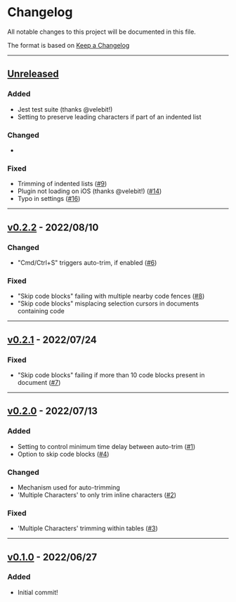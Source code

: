 # Changelog

All notable changes to this project will be documented in this file.

The format is based on [Keep a Changelog](http://keepachangelog.com/en/1.0.0/)

---

## [Unreleased]

### Added

- Jest test suite (thanks @velebit!)
- Setting to preserve leading characters if part of an indented list

### Changed

-

### Fixed

- Trimming of indented lists ([\#9](https://github.com/zlovatt/obsidian-trim-whitespace/issues/9))
- Plugin not loading on iOS (thanks @velebit!) ([\#14](https://github.com/zlovatt/obsidian-trim-whitespace/issues/14))
- Typo in settings ([\#16](https://github.com/zlovatt/obsidian-trim-whitespace/issues/16))

---

## [v0.2.2] - 2022/08/10

### Changed

- "Cmd/Ctrl+S" triggers auto-trim, if enabled ([\#6](https://github.com/zlovatt/obsidian-trim-whitespace/issues/6))

### Fixed

- "Skip code blocks" failing with multiple nearby code fences ([\#8](https://github.com/zlovatt/obsidian-trim-whitespace/issues/8))
- "Skip code blocks" misplacing selection cursors in documents containing code

---

## [v0.2.1] - 2022/07/24

### Fixed

- "Skip code blocks" failing if more than 10 code blocks present in document ([\#7](https://github.com/zlovatt/obsidian-trim-whitespace/issues/7))

---

## [v0.2.0] - 2022/07/13

### Added

- Setting to control minimum time delay between auto-trim ([\#1](https://github.com/zlovatt/obsidian-trim-whitespace/issues/1))
- Option to skip code blocks ([\#4](https://github.com/zlovatt/obsidian-trim-whitespace/issues/4))

### Changed

- Mechanism used for auto-trimming
- 'Multiple Characters' to only trim inline characters ([\#2](https://github.com/zlovatt/obsidian-trim-whitespace/issues/2))

### Fixed

- 'Multiple Characters' trimming within tables ([\#3](https://github.com/zlovatt/obsidian-trim-whitespace/issues/3))

---

## [v0.1.0] - 2022/06/27

### Added

- Initial commit!

[Unreleased]: https://github.com/zlovatt/obsidian-trim-whitespace/compare/master...develop
[v0.2.2]: https://github.com/zlovatt/obsidian-trim-whitespace/compare/v0.2.1...v0.2.2
[v0.2.1]: https://github.com/zlovatt/obsidian-trim-whitespace/compare/v0.2.0...v0.2.1
[v0.2.0]: https://github.com/zlovatt/obsidian-trim-whitespace/compare/v0.1.0...v0.2.0
[v0.1.0]: https://github.com/zlovatt/obsidian-trim-whitespace/compare/a53bdb3...v0.1.0
